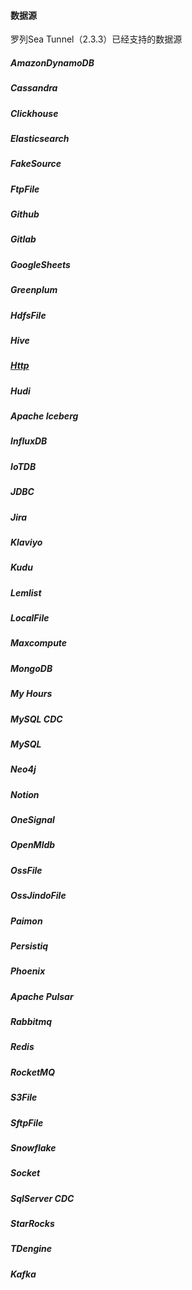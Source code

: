 #### 数据源
罗列Sea Tunnel（2.3.3）已经支持的数据源

##### AmazonDynamoDB
##### Cassandra
##### Clickhouse
##### Elasticsearch
##### FakeSource
##### FtpFile
##### Github
##### Gitlab
##### GoogleSheets
##### Greenplum
##### HdfsFile
##### Hive
##### [Http](../source/cv2-http.md)
##### Hudi
##### Apache Iceberg
##### InfluxDB
##### IoTDB
##### JDBC
##### Jira
##### Klaviyo
##### Kudu
##### Lemlist
##### LocalFile
##### Maxcompute
##### MongoDB
##### My Hours
##### MySQL CDC
##### MySQL
##### Neo4j
##### Notion
##### OneSignal
##### OpenMldb
##### OssFile
##### OssJindoFile
##### Paimon
##### Persistiq
##### Phoenix
##### Apache Pulsar
##### Rabbitmq
##### Redis
##### RocketMQ
##### S3File
##### SftpFile
##### Snowflake
##### Socket
##### SqlServer CDC
##### StarRocks
##### TDengine
##### Kafka